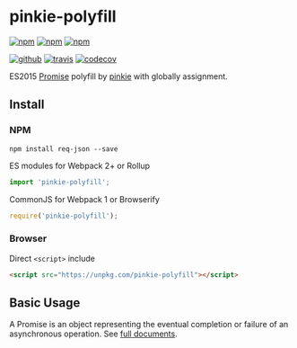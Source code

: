 # pinkie-polyfill

[![npm][npm-version]][npm]
[![npm][npm-downloads]][npm]
[![npm][npm-license]][npm]

[![github][github-issues]][github]
[![travis][travis-build]][travis]
[![codecov][codecov-svg]][codecov]

ES2015 [Promise](promise) polyfill by [pinkie](pinkie) with globally assignment.

## Install

### NPM

```
npm install req-json --save
```

ES modules for Webpack 2+ or Rollup

```js
import 'pinkie-polyfill';
```

CommonJS for Webpack 1 or Browserify

```js
require('pinkie-polyfill');
```

### Browser

Direct `<script>` include

```html
<script src="https://unpkg.com/pinkie-polyfill"></script>
```

## Basic Usage

A Promise is an object representing the eventual completion or failure of an asynchronous operation. See [full documents](promise).

[npm]: https://www.npmjs.com/package/pinkie-polyfill
[npm-version]: https://img.shields.io/npm/v/pinkie-polyfill.svg
[npm-size]: https://img.shields.io/bundlephobia/minzip/pinkie-polyfill.svg
[npm-downloads]: https://img.shields.io/npm/dt/pinkie-polyfill.svg
[npm-license]: https://img.shields.io/npm/l/pinkie-polyfill.svg

[github]: https://github.com/Cweili/pinkie-polyfill
[github-issues]: https://img.shields.io/github/issues/Cweili/pinkie-polyfill.svg

[travis]: https://travis-ci.org/Cweili/pinkie-polyfill
[travis-build]: https://img.shields.io/travis/Cweili/pinkie-polyfill.svg

[codecov]: https://codecov.io/gh/Cweili/pinkie-polyfill
[codecov-svg]: https://img.shields.io/codecov/c/github/Cweili/pinkie-polyfill.svg

[promise]: https://developer.mozilla.org/en-US/docs/Web/JavaScript/Guide/Using_promises
[pinkie]: https://github.com/floatdrop/pinkie

